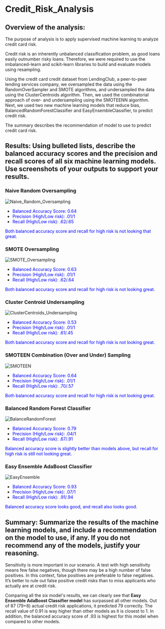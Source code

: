 # Credit_Risk_Analysis

## Overview of the analysis: 
The purpose of analysis is to apply supervised machine learning to analyze credit card risk.

Credit risk is an inherently unbalanced classification problem, as good loans easily outnumber risky loans. Therefore, we were required to use the imbalanced-learn and scikit-learn libraries to build and evaluate models using resampling.

Using the credit card credit dataset from LendingClub, a peer-to-peer lending services company, we oversampled the data using the RandomOverSampler and SMOTE algorithms, and undersampled the data using the ClusterCentroids algorithm. Then, we used the combinatorial approach of over- and undersampling using the SMOTEENN algorithm. Next, we used two new machine learning models that reduce bias, BalancedRandomForestClassifier and EasyEnsembleClassifier, to predict credit risk. 

The summary describes the recommendation of model to use to predict credit card risk.

## Results: Using bulleted lists, describe the balanced accuracy scores and the precision and recall scores of all six machine learning models. Use screenshots of your outputs to support your results.

### Naive Random Oversampling
![Naive_Random_Oversampling](https://github.com/Meghajain84/Credit_Risk_Analysis/blob/main/Naive_Random_Oversampling.PNG)

* <font color="blue"> Balanced Accuracy Score: 0.64 </font>
* <font color="blue"> Precision (High/Low risk): .01/1 </font>
* <font color="blue"> Recall (High/Low risk): .62/.65 </font>

<font color="blue"> Both balanced accuracy score and recall for high risk is not looking that great. </font>

### SMOTE Oversampling
![SMOTE_Oversampling](https://github.com/Meghajain84/Credit_Risk_Analysis/blob/main/SMOTE_Oversampling.PNG)

* <font color="blue"> Balanced Accuracy Score: 0.63 </font>
* <font color="blue"> Precision (High/Low risk): .01/1 </font>
* <font color="blue"> Recall (High/Low risk): .62/.64 </font>

<font color="blue"> Both balanced accuracy score and recall for high risk is not looking great. </font>

### Cluster Centroid Undersampling
![ClusterCentroids_Undersampling](https://github.com/Meghajain84/Credit_Risk_Analysis/blob/main/ClusterCentroids_Undersampling.PNG)

* <font color="blue"> Balanced Accuracy Score: 0.53 </font>
* <font color="blue"> Precision (High/Low risk): .01/1 </font>
* <font color="blue"> Recall (High/Low risk): .61/.45 </font>

<font color="blue"> Both balanced accuracy score and recall for high risk is not looking great. </font>

### SMOTEEN Combination (Over and Under) Sampling
![SMOTEEN](https://github.com/Meghajain84/Credit_Risk_Analysis/blob/main/SMOTEEN.PNG)

* <font color="blue"> Balanced Accuracy Score: 0.64 </font>
* <font color="blue"> Precision (High/Low risk): .01/1 </font>
* <font color="blue"> Recall (High/Low risk): .70/.57 </font>

<font color="blue"> Both balanced accuracy score and recall for high risk is not looking great. </font>

### Balanced Random Forest Classifier
![BalanceRandomForest](https://github.com/Meghajain84/Credit_Risk_Analysis/blob/main/BalanceRandomForest.PNG)

* <font color="blue"> Balanced Accuracy Score: 0.79 </font>
* <font color="blue"> Precision (High/Low risk): .04/1 </font>
* <font color="blue"> Recall (High/Low risk): .67/.91 </font>

<font color="blue"> Balanced accuracy score is slightly better than models above, but recall for high risk is still not looking great. </font>

### Easy Ensemble AdaBoost Classifier
![EasyEnsemble](https://github.com/Meghajain84/Credit_Risk_Analysis/blob/main/EasyEnsemble.PNG)

* <font color="blue"> Balanced Accuracy Score: 0.93 </font>
* <font color="blue"> Precision (High/Low risk): .07/1 </font>
* <font color="blue"> Recall (High/Low risk): .91/.94 </font>

<font color="blue"> Balanced accuracy score looks good, and recall also looks good. </font>

## Summary: Summarize the results of the machine learning models, and include a recommendation on the model to use, if any. If you do not recommend any of the models, justify your reasoning.

Sensitivity is more important in our scenario. A test with high sensitivity means few false negatives, though there may be a high number of false positives. In this context, false positives are preferable to false negatives. It’s better to rule out false positive credit risks than to miss applicants who actually are at credit risk.

Comparing all the six model's results, we can clearly see that **Easy Ensemble AdaBoost Classifier model** has surpassed all other models.
Out of 87 (79+8) actual credit risk applications, it predicted 79 correctly. The recall value of 0.91 is way higher than other models as it is closest to 1. 
In addition, the balanced accuracy score of .93 is highest for this model when compared to other models.

